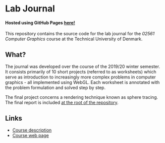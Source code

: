 # Lab Journal

#### Hosted using GitHub Pages [**here!**](https://jakuj.github.io/computer-graphics-lab-journal/)

This repository contains the source code for the lab journal for the *02561 Computer Graphics* course at the Technical University of Denmark.

## What?

The journal was developed over the course of the 2019/20 winter semester. It consists primarily of 10 short projects (referred to as worksheets) which serve as introduction to increasingly more complex problems in computer graphics - all implemented using WebGL. Each worksheet is annotated with the problem formulation and solved step by step.

The final project concerns a rendering technique known as sphere tracing. The final report is included [at the root of the repository](Final_Project_Report.pdf).

## Links

- [Course description](https://kurser.dtu.dk/course/02561)
- [Course web page](https://courses.compute.dtu.dk/02561/)

